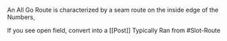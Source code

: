 An All Go Route is characterized by a seam route on the inside edge of the Numbers, 



If you see open field, convert into a [[Post]]
Typically Ran from 
#Slot-Route 